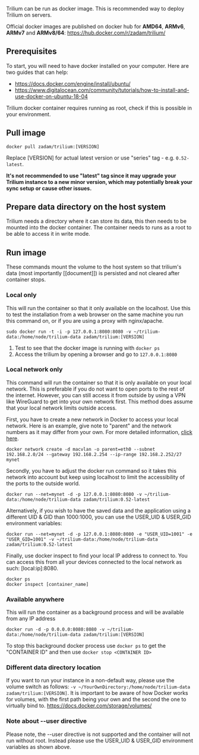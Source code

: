 Trilium can be run as docker image. This is recommended way to deploy Trilium on servers.

Official docker images are published on docker hub for **AMD64**, **ARMv6**, **ARMv7** and **ARMv8/64**: https://hub.docker.com/r/zadam/trilium/

## Prerequisites
To start, you will need to have docker installed on your computer. Here are two guides that can help:
- https://docs.docker.com/engine/install/ubuntu/
- https://www.digitalocean.com/community/tutorials/how-to-install-and-use-docker-on-ubuntu-18-04

Trilium docker container requires running as root, check if this is possible in your environment.

## Pull image

~~~~
docker pull zadam/trilium:[VERSION]
~~~~

Replace [VERSION] for actual latest version or use "series" tag - e.g. `0.52-latest`.

**It's not recommended to use "latest" tag since it may upgrade your Trilium instance to a new minor version, which may potentially break your sync setup or cause other issues.**

## Prepare data directory on the host system

Trilium needs a directory where it can store its data, this then needs to be mounted into the docker container. The container needs to runs as a root to be able to access it in write mode.

## Run image
These commands mount the volume to the host system so that trilium's data (most importantly [[document]]) is persisted and not cleared after container stops. 

### Local only
This will run the container so that it only available on the localhost. Use this to test the installation from a web browser on the same machine you run this command on, or if you are using a proxy with nginx/apache. 
~~~~
sudo docker run -t -i -p 127.0.0.1:8080:8080 -v ~/trilium-data:/home/node/trilium-data zadam/trilium:[VERSION]
~~~~
1. Test to see that the docker image is running with `docker ps`
2. Access the trilium by opening a browser and go to `127.0.0.1:8080`

### Local network only
This command will run the container so that it is only available on your local network. This is preferable if you do not want to open ports to the rest of the internet. However, you can still access it from outside by using a VPN like WireGuard to get into your own network first. This method does assume that your local network limits outside access. 

First, you have to create a new network in Docker to access your local network. Here is an example, give note to "parent" and the network numbers as it may differ from your own. For more detailed information, [click here](https://blog.oddbit.com/post/2018-03-12-using-docker-macvlan-networks/).
~~~~
docker network create -d macvlan -o parent=eth0 --subnet 192.168.2.0/24 --gateway 192.168.2.254 --ip-range 192.168.2.252/27 mynet
~~~~

Secondly, you have to adjust the docker run command so it takes this network into account but keep using localhost to limit the accessibility of the ports to the outside world.
~~~~
docker run --net=mynet -d -p 127.0.0.1:8080:8080 -v ~/trilium-data:/home/node/trilium-data zadam/trilium:0.52-latest
~~~~

Alternatively, if you wish to have the saved data and the application using a different UID & GID than 1000:1000, you can use the USER_UID & USER_GID environment variables:
~~~~
docker run --net=mynet -d -p 127.0.0.1:8080:8080 -e "USER_UID=1001" -e "USER_GID=1001" -v ~/trilium-data:/home/node/trilium-data zadam/trilium:0.52-latest
~~~~

Finally, use docker inspect to find your local IP address to connect to. You can access this from all your devices connected to the local network as such: [local:ip]:8080.
~~~~
docker ps
docker inspect [container_name] 
~~~~

### Available anywhere
This will run the container as a background process and will be available from any IP address
~~~~
docker run -d -p 0.0.0.0:8080:8080 -v ~/trilium-data:/home/node/trilium-data zadam/trilium:[VERSION]
~~~~
To stop this background docker process use `docker ps` to get the "CONTAINER ID" and then use `docker stop <CONTAINER ID>`

### Different data directory location
If you want to run your instance in a non-default way, please use the volume switch as follows: `-v ~/YourOwnDirectory:/home/node/trilium-data zadam/trilium:[VERSION]`.
It is important to be aware of how Docker works for volumes, with the first path being your own and the second the one to virtually bind to.
https://docs.docker.com/storage/volumes/

### Note about --user directive
Please note, the --user directive is not supported and the container will not run without root.
Instead please use the USER_UID & USER_GID environment variables as shown above.
